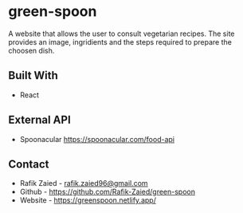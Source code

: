 # green-spoon

A website that allows the user to consult vegetarian recipes. The site provides an image, ingridients and the steps required to prepare the choosen dish.

## Built With
* React

## External API
* Spoonacular https://spoonacular.com/food-api

## Contact 
* Rafik Zaied - rafik.zaied96@gmail.com
* Github - https://github.com/Rafik-Zaied/green-spoon
* Website - https://greenspoon.netlify.app/
